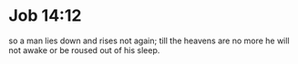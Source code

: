 # Job 14:12

so a man lies down and rises not again; till the heavens are no more he will not awake or be roused out of his sleep.
